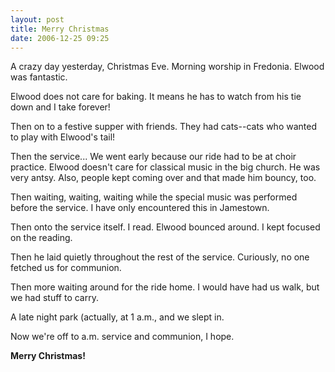 ```yaml
---
layout: post
title: Merry Christmas
date: 2006-12-25 09:25
---
```

<p>A crazy day yesterday, Christmas Eve. Morning worship in Fredonia. Elwood was fantastic.
<p>Elwood does not care for baking. It means he has to watch from his tie down and I take forever!
<p>Then on to a festive supper with friends. They had cats--cats who wanted to play with Elwood's tail!
<p>Then the service... We went early because our ride had to be at choir practice. Elwood doesn't care for classical music in the big church. He was very antsy. Also, people kept coming over and that made him bouncy, too.
<p>Then waiting, waiting, waiting while the special music was performed before the service. I have only encountered this in Jamestown.
<p>Then onto the service itself. I read. Elwood bounced around. I kept focused on the reading.
<p>Then he laid quietly throughout the rest of the service. Curiously, no one fetched us for communion.
<p>Then more waiting around for the ride home. I would have had us walk, but we had stuff to carry.
<p>A late night park (actually, at 1 a.m., and we slept in.
<p>Now we're off to a.m. service and communion, I hope.
<p><strong>Merry Christmas!</strong></p>

